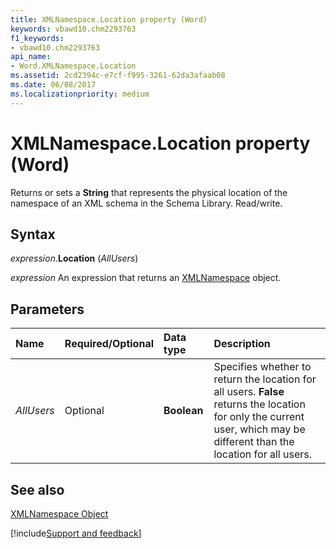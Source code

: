 ```yaml
---
title: XMLNamespace.Location property (Word)
keywords: vbawd10.chm2293763
f1_keywords:
- vbawd10.chm2293763
api_name:
- Word.XMLNamespace.Location
ms.assetid: 2cd2394c-e7cf-f995-3261-62da3afaab08
ms.date: 06/08/2017
ms.localizationpriority: medium
---
```



# XMLNamespace.Location property (Word)

Returns or sets a **String** that represents the physical location of the namespace of an XML schema in the Schema Library. Read/write.


## Syntax

_expression_.**Location** (_AllUsers_)

 _expression_ An expression that returns an [XMLNamespace](./Word.XMLNamespace.md) object.


## Parameters



|Name|Required/Optional|Data type|Description|
|:-----|:-----|:-----|:-----|
| _AllUsers_|Optional| **Boolean**|Specifies whether to return the location for all users. **False** returns the location for only the current user, which may be different than the location for all users.|

## See also


[XMLNamespace Object](Word.XMLNamespace.md)

[!include[Support and feedback](~/includes/feedback-boilerplate.md)]